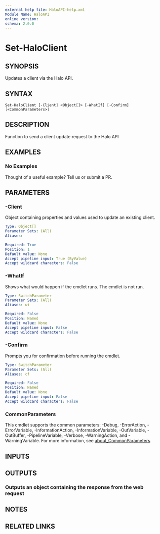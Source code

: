 ```yaml
---
external help file: HaloAPI-help.xml
Module Name: HaloAPI
online version:
schema: 2.0.0
---
```


# Set-HaloClient

## SYNOPSIS

Updates a client via the Halo API.

## SYNTAX

```
Set-HaloClient [-Client] <Object[]> [-WhatIf] [-Confirm] [<CommonParameters>]
```

## DESCRIPTION

Function to send a client update request to the Halo API

## EXAMPLES

### No Examples

Thought of a useful example? Tell us or submit a PR.

## PARAMETERS

### -Client

Object containing properties and values used to update an existing client.

```yaml
Type: Object[]
Parameter Sets: (All)
Aliases:

Required: True
Position: 1
Default value: None
Accept pipeline input: True (ByValue)
Accept wildcard characters: False
```

### -WhatIf

Shows what would happen if the cmdlet runs. The cmdlet is not run.

```yaml
Type: SwitchParameter
Parameter Sets: (All)
Aliases: wi

Required: False
Position: Named
Default value: None
Accept pipeline input: False
Accept wildcard characters: False
```

### -Confirm

Prompts you for confirmation before running the cmdlet.

```yaml
Type: SwitchParameter
Parameter Sets: (All)
Aliases: cf

Required: False
Position: Named
Default value: None
Accept pipeline input: False
Accept wildcard characters: False
```

### CommonParameters
This cmdlet supports the common parameters: -Debug, -ErrorAction, -ErrorVariable, -InformationAction, -InformationVariable, -OutVariable, -OutBuffer, -PipelineVariable, -Verbose, -WarningAction, and -WarningVariable. For more information, see [about_CommonParameters](http://go.microsoft.com/fwlink/?LinkID=113216).

## INPUTS

## OUTPUTS

### Outputs an object containing the response from the web request

## NOTES

## RELATED LINKS
